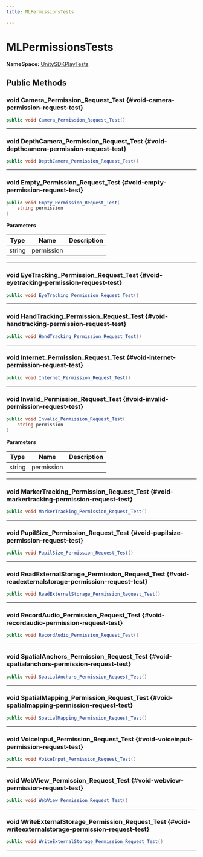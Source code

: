 ```yaml
---
title: MLPermissionsTests

---
```


# MLPermissionsTests



**NameSpace:** 
[UnitySDKPlayTests](/versioned_docs/version-22-May-2023/unity-api/api/UnitySDKPlayTests/UnitySDKPlayTests.md) 








## Public Methods

### void Camera_Permission_Request_Test {#void-camera-permission-request-test}

```csharp
public void Camera_Permission_Request_Test()
```






-----------

### void DepthCamera_Permission_Request_Test {#void-depthcamera-permission-request-test}

```csharp
public void DepthCamera_Permission_Request_Test()
```






-----------

### void Empty_Permission_Request_Test {#void-empty-permission-request-test}

```csharp
public void Empty_Permission_Request_Test(
    string permission
)
```


**Parameters**

| Type | Name  | Description  | 
|--|--|--|
| string |permission||






-----------

### void EyeTracking_Permission_Request_Test {#void-eyetracking-permission-request-test}

```csharp
public void EyeTracking_Permission_Request_Test()
```






-----------

### void HandTracking_Permission_Request_Test {#void-handtracking-permission-request-test}

```csharp
public void HandTracking_Permission_Request_Test()
```






-----------

### void Internet_Permission_Request_Test {#void-internet-permission-request-test}

```csharp
public void Internet_Permission_Request_Test()
```






-----------

### void Invalid_Permission_Request_Test {#void-invalid-permission-request-test}

```csharp
public void Invalid_Permission_Request_Test(
    string permission
)
```


**Parameters**

| Type | Name  | Description  | 
|--|--|--|
| string |permission||






-----------

### void MarkerTracking_Permission_Request_Test {#void-markertracking-permission-request-test}

```csharp
public void MarkerTracking_Permission_Request_Test()
```






-----------

### void PupilSize_Permission_Request_Test {#void-pupilsize-permission-request-test}

```csharp
public void PupilSize_Permission_Request_Test()
```






-----------

### void ReadExternalStorage_Permission_Request_Test {#void-readexternalstorage-permission-request-test}

```csharp
public void ReadExternalStorage_Permission_Request_Test()
```






-----------

### void RecordAudio_Permission_Request_Test {#void-recordaudio-permission-request-test}

```csharp
public void RecordAudio_Permission_Request_Test()
```






-----------

### void SpatialAnchors_Permission_Request_Test {#void-spatialanchors-permission-request-test}

```csharp
public void SpatialAnchors_Permission_Request_Test()
```






-----------

### void SpatialMapping_Permission_Request_Test {#void-spatialmapping-permission-request-test}

```csharp
public void SpatialMapping_Permission_Request_Test()
```






-----------

### void VoiceInput_Permission_Request_Test {#void-voiceinput-permission-request-test}

```csharp
public void VoiceInput_Permission_Request_Test()
```






-----------

### void WebView_Permission_Request_Test {#void-webview-permission-request-test}

```csharp
public void WebView_Permission_Request_Test()
```






-----------

### void WriteExternalStorage_Permission_Request_Test {#void-writeexternalstorage-permission-request-test}

```csharp
public void WriteExternalStorage_Permission_Request_Test()
```






-----------


